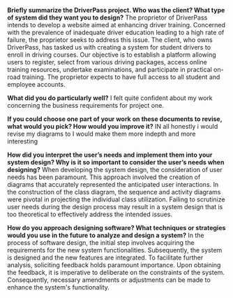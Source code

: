 **Briefly summarize the DriverPass project. Who was the client? What type of system did they want you to design?**
The proprietor of DriverPass intends to develop a website aimed at enhancing driver training. Concerned with the prevalence of inadequate driver education leading to a high rate of failure, the proprietor seeks to address this issue. The client, who owns DriverPass, has tasked us with creating a system for student drivers to enroll in driving courses. Our objective is to establish a platform allowing users to register, select from various driving packages, access online training resources, undertake examinations, and participate in practical on-road training. The proprietor expects to have full access to all student and employee accounts.

**What did you do particularly well?**
I felt quite confident about my work concerning the business requirements for project one.

**If you could choose one part of your work on these documents to revise, what would you pick? How would you improve it?**
IN all honestly i would revise my diagrams to I would make them more indepth and more interesting 

**How did you interpret the user’s needs and implement them into your system design? Why is it so important to consider the user’s needs when designing?**
When developing the system design, the consideration of user needs has been paramount. This approach involved the creation of diagrams that accurately represented the anticipated user interactions. In the construction of the class diagram, the sequence and activity diagrams were pivotal in projecting the individual class utilization. Failing to scrutinize user needs during the design process may result in a system design that is too theoretical to effectively address the intended issues.

**How do you approach designing software? What techniques or strategies would you use in the future to analyze and design a system?**
In the process of software design, the initial step involves acquiring the requirements for the new system functionalities. Subsequently, the system is designed and the new features are integrated. To facilitate further analysis, soliciting feedback holds paramount importance. Upon obtaining the feedback, it is imperative to deliberate on the constraints of the system. Consequently, necessary amendments or adjustments can be made to enhance the system's functionality.
